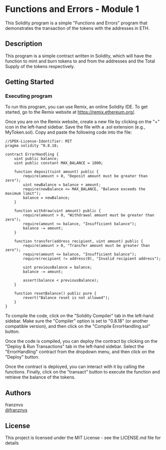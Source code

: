 # Functions and Errors - Module 1

This Solidity program is a simple "Functions and Errors" program that demonstrates the transaction of the tokens with the addresses in ETH.

## Description

This program is a simple contract written in Solidity, which will have the function to mint and burn tokens to and from the addresses and the Total Supply of the tokens respectively.

## Getting Started

### Executing program

To run this program, you can use Remix, an online Solidity IDE. To get started, go to the Remix website at https://remix.ethereum.org/.

Once you are on the Remix website, create a new file by clicking on the "+" icon in the left-hand sidebar. Save the file with a .sol extension (e.g., MyToken.sol). Copy and paste the following code into the file:

```solidity
//SPDX-License-Identifier: MIT
pragma solidity ^0.8.18;

contract ErrorHandling {
    uint public balance;
    uint public constant MAX_BALANCE = 1000;

    function deposit(uint amount) public {
        require(amount > 0, "Deposit amount must be greater than zero");
        uint newBalance = balance + amount;
        require(newBalance <= MAX_BALANCE, "Balance exceeds the maximum limit");
        balance = newBalance;
    }

    function withdraw(uint amount) public {
        require(amount > 0, "Withdrawal amount must be greater than zero");
        require(amount <= balance, "Insufficient balance");
        balance -= amount;
    }

    function transfer(address recipient, uint amount) public {
        require(amount > 0, "Transfer amount must be greater than zero");
        require(amount <= balance, "Insufficient balance");
        require(recipient != address(0), "Invalid recipient address");
        
        uint previousBalance = balance;
        balance -= amount;
        
        assert(balance < previousBalance); 
    }
    
    function resetBalance() public pure {
        revert("Balance reset is not allowed");
    }
}
```

To compile the code, click on the "Solidity Compiler" tab in the left-hand sidebar. Make sure the "Compiler" option is set to "0.8.18" (or another compatible version), and then click on the "Compile ErrorHandling.sol" button.

Once the code is compiled, you can deploy the contract by clicking on the "Deploy & Run Transactions" tab in the left-hand sidebar. Select the "ErrorHandling" contract from the dropdown menu, and then click on the "Deploy" button.

Once the contract is deployed, you can interact with it by calling the functions. Finally, click on the "transact" button to execute the function and retrieve the balance of the tokens.

## Authors

franznvs  
[@franznvs](discordapp.com/users/705756624408805376)

## License

This project is licensed under the MIT License - see the LICENSE.md file for details
